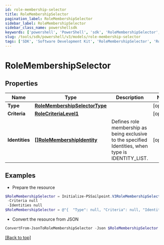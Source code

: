 ```yaml
---
id: role-membership-selector
title: RoleMembershipSelector
pagination_label: RoleMembershipSelector
sidebar_label: RoleMembershipSelector
sidebar_class_name: powershellsdk
keywords: ['powershell', 'PowerShell', 'sdk', 'RoleMembershipSelector', 'RoleMembershipSelector'] 
slug: /tools/sdk/powershell/v3/models/role-membership-selector
tags: ['SDK', 'Software Development Kit', 'RoleMembershipSelector', 'RoleMembershipSelector']
---
```



# RoleMembershipSelector

## Properties

Name | Type | Description | Notes
------------ | ------------- | ------------- | -------------
**Type** | [**RoleMembershipSelectorType**](role-membership-selector-type) |  | [optional] 
**Criteria** | [**RoleCriteriaLevel1**](role-criteria-level1) |  | [optional] 
**Identities** | [**[]RoleMembershipIdentity**](role-membership-identity) | Defines role membership as being exclusive to the specified Identities, when type is IDENTITY_LIST. | [optional] 

## Examples

- Prepare the resource
```powershell
$RoleMembershipSelector = Initialize-PSSailpoint.V3RoleMembershipSelector  -Type null `
 -Criteria null `
 -Identities null
$RoleMembershipSelector = @"{  "Type": null, "Criteria": null, "Identities": null }"@
```

- Convert the resource from JSON
```powershell
ConvertFrom-JsonToRoleMembershipSelector -Json $RoleMembershipSelector
```


[[Back to top]](#) 

